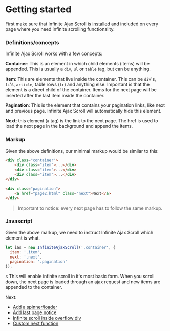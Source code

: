# Getting started

First make sure that Infinite Ajax Scroll is [installed](installation.md) and included on every page where you need infinite scrolling functionality.

### Definitions/concepts

Infinite Ajax Scroll works with a few concepts:

**Container**: This is an element in which child elements (items) will be appended. This is usually a `div`, `ul` or `table` tag, but can be anything. 

**Item**: This are elements that live inside the container. This can be `div`'s, `li`'s, `article`, table rows (`tr`) and anything else. Important is that the element is a direct child of the container. Items for the next page will be inserted after the last item inside the container.

**Pagination**: This is the element that contains your pagination links, like next and previous page. Infinite Ajax Scroll will automatically hide this element.

**Next**: this element (`a` tag) is the link to the next page. The href is used to load the next page in the background and append the items.

### Markup

Given the above definitions, our minimal markup would be similar to this:

```html
<div class="container">
    <div class="item">...</div>
    <div class="item">...</div>
    <div class="item">...</div>
</div>

<div class="pagination">
    <a href="page2.html" class="next">Next</a>
</div>
```

<!--
<iframe src="https://codesandbox.io/embed/vanilla" style="width:100%; height:500px; border:0; border-radius: 4px; overflow:hidden;" sandbox="allow-modals allow-forms allow-popups allow-scripts allow-same-origin"></iframe><iframe src="https://codesandbox.io/embed/vanilla" style="width:100%; height:500px; border:0; border-radius: 4px; overflow:hidden;" sandbox="allow-modals allow-forms allow-popups allow-scripts allow-same-origin"></iframe>
-->

> Important to notice: every next page has to follow the same markup.


### Javascript

Given the above markup, we need to instruct Infinite Ajax Scroll which element is what.

```js
let ias = new InfiniteAjaxScroll('.container', {
  item: '.item',
  next: '.next',
  pagination: '.pagination'
});
```
s
This will enable infinite scroll in it's most basic form. When you scroll down, the next page is loaded through an ajax request and new items are appended to the container.

Next:

- [Add a spinner/loader](installation.md)
- [Add last page notice](installation.md)
- [Infinite scroll inside overflow div](installation.md)
- [Custom next function](installation.md)
